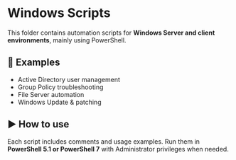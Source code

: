 # Windows Scripts

This folder contains automation scripts for **Windows Server and client environments**, mainly using PowerShell.

## 📌 Examples
- Active Directory user management
- Group Policy troubleshooting
- File Server automation
- Windows Update & patching

## ▶️ How to use
Each script includes comments and usage examples. Run them in **PowerShell 5.1 or PowerShell 7** with Administrator privileges when needed.
